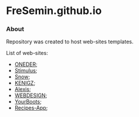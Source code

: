 # FreSemin.github.io

### About

Repository was created to host web-sites templates.

List of web-sites:

- [ONEDER](https://fresemin.github.io/);
- [Stimulus](https://fresemin.github.io/Stimulus/);
- [Snow](https://fresemin.github.io/Snow/);
- [KENIGZ](https://fresemin.github.io/KENIGZ/);
- [Alexis](https://fresemin.github.io/Alexis/);
- [WEBDESIGN](https://fresemin.github.io/webdesign/);
- [YourBoots](https://fresemin.github.io/YourBoots/);
- [Recipes-App](https://fresemin.github.io/Recipes-app);
